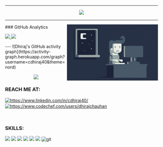 <!-- ## 👋 Hi, I’m Dhiraj Chauhan 
- 🌱 I’m currently doing my computer engineering from Thakur College of Engineering (2nd year(2021))
- 💞️ I’m here to contribute more to Open source projects and to develop a good community :)
- 📫 How to reach me -- [Linkedin](https://www.linkedin.com/in/cdhiraj40/),chauhandhiraj40@gmail.com
--!>
<hr>
 <p align="center">
  <img src="https://readme-typing-svg.herokuapp.com?color=0d8eceF&size=30&center=true&vCenter=true&width=550&height=70&lines=Hey+There,+I'm+Dhiraj;+An+Open+Source+Enthusiast+☀;Android+Developer+💻;Loves+To+Build+And+Contribute+To+Projects+🛠;">
</p>
<hr>

<img alt="Night Coding" src="https://raw.githubusercontent.com/AVS1508/AVS1508/master/assets/Night-Coding.gif" align="right"/>


### GitHub Analytics

<p align="left">
<a href="https://github.com/cdhiraj40">
<img height="180em" src="https://github-readme-stats.vercel.app/api?username=cdhiraj40&show_icons=true&theme=dark"/>
<img height="180em" src ="https://github-readme-stats.vercel.app/api/top-langs/?username=cdhiraj40&theme=dark&hide_border=true&area=true"/>
  </a>
  </p>

---

![Dhiraj's GitHub activity graph](https://activity-graph.herokuapp.com/graph?username=cdhiraj40&theme=nord)
<p align="center"><img align="center" src="http://github-readme-streak-stats.herokuapp.com?user=cdhiraj40&theme=nord" />







<h3 align="left">REACH ME AT: </h3>
<p align="left">
<a href="https://www.linkedin.com/in/cdhiraj40/" target="blank"><img align="center" src="https://raw.githubusercontent.com/rahuldkjain/github-profile-readme-generator/master/src/images/icons/Social/linked-in-alt.svg" alt="https://www.linkedin.com/in/cdhiraj40/" height="30" width="40" /></a>
<a href="https://www.codechef.com/users/dhirajchauhan" target="blank"><img align="center" src="https://cdn.jsdelivr.net/npm/simple-icons@3.1.0/icons/codechef.svg" alt="https://www.codechef.com/users/dhirajchauhan" height="30" width="40" /></a>

</p>
<br>


<h3 align="left">SKILLS: </h3>
<p align="left">
<img src="https://img.shields.io/badge/Python-3776AB?style=for-the-badge&logo=python&logoColor=white"/>
<img src="https://img.shields.io/badge/C%2B%2B-00599C?style=for-the-badge&logo=c%2B%2B&logoColor=white"/>
<img src="https://img.shields.io/badge/MySQL-00000F?style=for-the-badge&logo=mysql&logoColor=white"/>
<img src="https://img.shields.io/badge/Git-F05032?style=for-the-badge&logo=git&logoColor=white"/> 
  <img src="https://img.shields.io/badge/Android-3DDC84?style=for-the-badge&logo=android&logoColor=white"/>
  <img src="https://img.shields.io/badge/Linux-FCC624?style=for-the-badge&logo=linux&logoColor=black"/>
  <img src="https://www.vectorlogo.zone/logos/git-scm/git-scm-icon.svg" alt="git" width="40" height="40"/>
